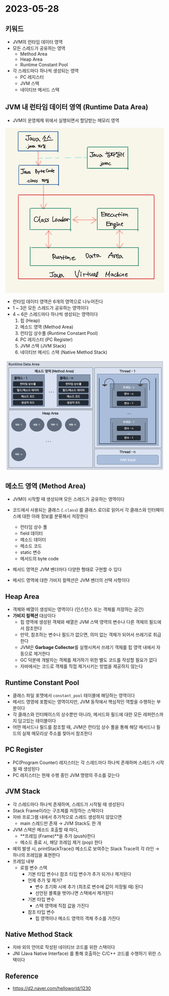 # 2023-05-28

## 키워드
- JVM의 런타임 데이터 영역
- 모든 스레드가 공유하는 영역
  - Method Area
  - Heap Area
  - Runtime Constant Pool
- 각 스레드마다 하나씩 생성되는 영역
  - PC 레지스터
  - JVM 스택
  - 네이티브 메서드 스택

## JVM 내 런타임 데이터 영역 (Runtime Data Area)
- JVM이 운영체제 위에서 실행되면서 할당받는 메모리 영역 

![jvm_structure](image/JVM_structure.png)

- 런타임 데이터 영역은 6개의 영역으로 나누어진다 
- 1 ~ 3은 모든 스레드가 공유하는 영역이다
- 4 ~ 6은 스레드마다 하나씩 생성되는 영역이다
    1. 힙 (Heap)
    2. 메소드 영역 (Method Area)
    3. 런타임 상수풀 (Runtime Constant Pool)
    4. PC 레지스터 (PC Register)
    5. JVM 스택 (JVM Stack)
    6. 네이티브 메서드 스택 (Native Method Stack)

![JVM_Runtime_Data_Area](https://github.com/yeGenieee/java-live-study/blob/main/image/jvm_runtime_area.png)

## 메소드 영역 (Method Area)
- JVM이 시작할 때 생성되며 모든 스레드가 공유하는 영역이다
- 코드에서 사용되는 클래스 (`.class`) 를 클래스 로더로 읽어서 각 클래스와 인터페이스에 대한 아래 정보를 분류해서 저장한다
    - 런타임 상수 풀
    - field 데이터
    - 메소드 데이터
    - 메소드 코드
    - static 변수
    - 메서드의 byte code

- 메서드 영역은 JVM 벤더마다 다양한 형태로 구현할 수 있다
- 메서드 영역에 대한 가비지 컬렉션은 JVM 벤더의 선택 사항이다

## Heap Area
- 객체와 배열이 생성되는 영역이다 (인스턴스 또는 객체를 저장하는 공간)
- **가비지 컬렉션** 대상이다
  - 힙 영역에 생성된 객체와 배열은 JVM 스택 영역의 변수나 다른 객체의 필드에서 참조한다
  - 만약, 참조하는 변수나 필드가 없으면, 의미 없는 객체가 되어서 쓰레기로 취급한다
  - JVM은 **Garbage Collector**를 실행시켜서 쓰레기 객체를 힙 영역 내에서 자동으로 제거한다
  - GC 덕분에 개발자는 객체를 제거하기 위한 별도 코드를 작성할 필요가 없다
  - 자바에서는 코드로 객체를 직접 제거시키는 방법을 제공하지 않는다

## Runtime Constant Pool
- 클래스 파일 포맷에서 `constant_pool` 테이블에 해당하는 영역이다
- 메서드 영영에 포함되는 영역이지만, JVM 동작에서 핵심적인 역할을 수행하는 부분이다
- 각 클래스와 인터페이스의 상수뿐만 아니라, 메서드와 필드에 대한 모든 레퍼런스까지 담고있는 테이블이다
- 어떤 메서드나 필드를 참조할 때, JVM은 런타임 상수 풀을 통해 해당 메서드나 필드의 실제 메모리상 주소를 찾아서 참조한다

## PC Register
- PC(Program Counter) 레지스터는 각 스레드마다 하나씩 존재하며 스레드가 시작될 때 생성된다
- PC 레지스터는 현재 수행 중인 JVM 명령의 주소를 갖는다

## JVM Stack
- 각 스레드마다 하나씩 존재하며, 스레드가 시작될 때 생성된다
- Stack Frame이라는 구조체를 저장하는 스택이다
- 자바 프로그램 내에서 추가적으로 스레드 생성하지 않았으면
  - main 스레드만 존재 → JVM Stack도 한 개
- JVM 스택은 메소드 호출할 때 마다,
  - **프레임 (Frame)**을 추가 (push)한다
  - 메소드 종료 시, 해당 프레임 제거 (pop) 한다
- 예외 발생 시, printStackTrace() 메소드로 보여주는 Stack Trace의 각 라인 → 하나의 프레임을 표현한다
- 프레임 내부
  - 로컬 변수 스택
    - 기본 타입 변수나 참조 타입 변수가 추가 되거나 제거된다
    - 언제 추가 및 제거?
      - 변수 초기화 시에 추가 (최초로 변수에 값이 저장될 때) 된다
      - 선언된 블록을 벗어나면 스택에서 제거된다
     - 기본 타입 변수
       - 스택 영역에 직접 값을 가진다
     - 참조 타입 변수
       - 힙 영역이나 메소드 영역의 객체 주소를 가진다

## Native Method Stack
- 자바 외의 언어로 작성된 네이티브 코드를 위한 스택이다
- JNI (Java Native Interface) 를 통해 호출하는 C/C++ 코드를 수행하기 위한 스택이다

## Reference
- https://d2.naver.com/helloworld/1230
